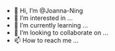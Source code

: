 - 👋 Hi, I’m @Joanna-Ning
- 👀 I’m interested in ...
- 🌱 I’m currently learning ...
- 💞️ I’m looking to collaborate on ...
- 📫 How to reach me ...

<!---
Joanna-Ning/Joanna-Ning is a ✨ special ✨ repository because its `README.md` (this file) appears on your GitHub profile.
You can click the Preview link to take a look at your changes.
--->
